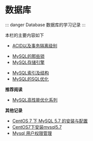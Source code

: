 # 数据库

::: danger Database
数据库的学习记录
:::

本栏的主要内容如下

* [ACID以及事务隔离级别](00-Isolation.html)
<!-- * [Database安装使用](02-DB-Install.html) -->
* [MySQL的那些锁](01-MySQL-Lock.html)
* [MySQL存储引擎](02-MySQL-Storage-Engine.html)
<!-- * [Database中的范式理论](02-DB-NF.html) -->
* [MySQL索引及结构](03-MySQL-Index.html)
* [MySQL的SQL优化](10-MySQL-SQL.html)

**推荐阅读**

* [MySQL高性能优化系列](https://www.cnblogs.com/huchong/p/10270110.html)

**其他记录**

* [CentOS 7 下 MySQL 5.7 的安装与配置](https://www.jianshu.com/p/1dab9a4d0d5f)
* [CentOS7下安装mysql5.7](https://blog.csdn.net/wohiusdashi/article/details/89358071)
* [Mysql 用户权限管理](https://www.cnblogs.com/keme/p/10288168.html)